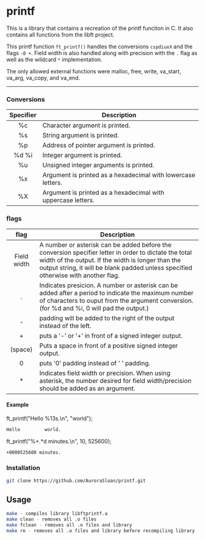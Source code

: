 # printf
This is a library that contains a recreation of the printf funciton in C. It also contains all functions from the libft project.

This printf function ```ft_printf()``` handles the conversions ```cspdiuxX``` and the flags ```-0 +```. Field width is also handled along with precision with the ```.``` flag as well as the wildcard ```*``` implementation.

The only allowed external functions were malloc, free, write, va_start, va_arg, va_copy, and va_end.

----
### Conversions
|Specifier  |Description                                                 |
|:---------:|------------------------------------------------------------|
|%c         |Character argument is printed.                              |
|%s         |String argument is printed.                                 |
|%p         |Address of pointer argument is printed.                     |
|%d %i      |Integer argument is printed.                                |
|%u         |Unsigned integer arguments is printed.                      |
|%x         |Argument is printed as a hexadecimal with lowercase letters.|
|%X         |Argument is printed as a hexadecimal with uppercase letters.|

### flags
|flag       |Description                                                                                                                          |
|:---------:|-------------------------------------------------------------------------------------------------------------------------------------|
|Field width|A number or asterisk can be added before the conversion specifier letter in order to dictate the total width of the output. If the width is longer than the output string, it will be blank padded unless specified otherwise with another flag.                                                                     |
|.          |Indicates presicion. A number or asterisk can be added after a period to indicate the maximum number of characters to ouput from the argument conversion. (for %d and %i, 0 will pad the output.)                                                                                                                   |
|-          |padding will be added to the right of the output instead of the left.                                                                |
|+          |puts a '-' or '+' in front of a signed integer output.                                                                               |
|(space)    |Puts a space in front of a positive signed integer output.                                                                           |
|0          |puts '0' padding instead of ' ' padding.                                                                                             |
|*          |Indicates field width or precision. When using asterisk, the number desired for field width/precision should be added as an argument.|

#### Example
ft_printf("Hello %13s.\n", "world");
```bash
Hello         world.
```
ft_printf("%+.*d minutes.\n", 10, 525600);
```bash 
+0000525600 minutes.
```

### Installation
```bash
git clone https://github.com/AuroraSloan/printf.git
```

## Usage
```bash
make - compiles library libftprintf.a
make clean - removes all .o files
make fclean - removes all .o files and library
make re - removes all .o files and library before recompiling library
```
